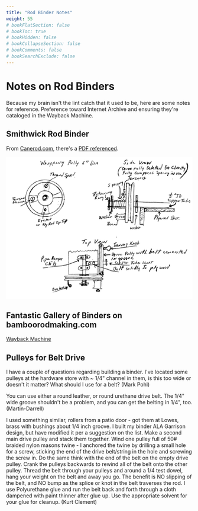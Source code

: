 ```yaml
---
title: "Rod Binder Notes"
weight: 55
# bookFlatSection: false
# bookToc: true
# bookHidden: false
# bookCollapseSection: false
# bookComments: false
# bookSearchExclude: false
---
```

# Notes on Rod Binders 
Because my brain isn't the lint catch that it used to be, here are some notes for reference.  Preference toward Internet Archive and ensuring they're cataloged in the Wayback Machine.

## Smithwick Rod Binder
From [Canerod.com](http://canerod.com/Tools/Index.html), there's a [PDF referenced](/static/rod-binder/SmithwickEZBinder.pdf).   

![Smithwick Hand Drawing](/static/rod-binder/smithwick-hand-drawing.png)

## Fantastic Gallery of Binders on bamboorodmaking.com

[Wayback Machine](https://web.archive.org/web/20220915195923/https://www.bamboorodmaking.com/Contraptions-files/Binders.html)

## Pulleys for Belt Drive

I have a couple of questions regarding building a binder. I've located some pulleys at the hardware store with ~ 1/4" channel in them, is this too wide or doesn't it matter? What should I use for a belt?  (Mark Pohl)

You can use either a round leather, or round urethane drive belt. The 1/4" wide groove shouldn't be a problem, and you can get the belting in 1/4", too.  (Martin-Darrell)

I used something similar, rollers from a patio door - got them at Lowes, brass with bushings about 1/4 inch groove.   I built my binder ALA Garrison design, but have modified it per a suggestion on the list.  Make a second main drive pulley and stack them together.  Wind one pulley full of 50# braided nylon  masons twine - I anchored the twine by drilling a small hole for a screw, sticking the end of the drive belt/string in the hole and screwing the screw in.  Do the same think with the end of the belt on the empty drive pulley.  Crank the pulleys backwards to rewind all of the belt onto the other pulley.  Thread the belt through your pulleys and around a 1/4 test dowel, hang your weight on the belt and away you go.  The benefit is NO slipping of the belt, and NO bump as the splice or knot in the belt traverses the rod.  I use Polyurethane glue and run the belt back and forth through a cloth dampened with paint thinner after glue up.  Use the appropriate solvent for your glue for cleanup.  (Kurt Clement)